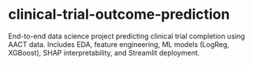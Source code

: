# clinical-trial-outcome-prediction
End-to-end data science project predicting clinical trial completion using AACT data. Includes EDA, feature engineering, ML models (LogReg, XGBoost), SHAP interpretability, and Streamlit deployment.
